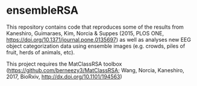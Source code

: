 # ensembleRSA

This repository contains code that reproduces some of the results from Kaneshiro, Guimaraes, Kim, Norcia & Suppes (2015, PLOS ONE, https://doi.org/10.1371/journal.pone.0135697) as well as analyses new EEG object categorization data using ensemble images (e.g. crowds, piles of fruit, herds of animals, etc).

This project requires the MatClassRSA toolbox (https://github.com/berneezy3/MatClassRSA; Wang, Norcia, Kaneshiro, 2017, BioRxiv, http://dx.doi.org/10.1101/194563)

